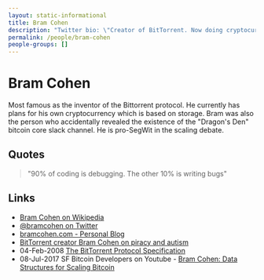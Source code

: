 ```yaml
---
layout: static-informational
title: Bram Cohen
description: "Twitter bio: \"Creator of BitTorrent. Now doing cryptocurrency stuff\""
permalink: /people/bram-cohen
people-groups: []
---
```


# Bram Cohen

Most famous as the inventor of the Bittorrent protocol. He currently has plans for his own cryptocurrency which is based on storage. Bram was also the person who accidentally revealed the existence of the "Dragon's Den" bitcoin core slack channel. He is pro-SegWit in the scaling debate.

## Quotes

> "90% of coding is debugging. The other 10% is writing bugs"

## Links

* [Bram Cohen on Wikipedia](https://en.wikipedia.org/wiki/Bram_Cohen)
* [@bramcohen on Twitter](https://twitter.com/bramcohen)
* [bramcohen.com - Personal Blog](http://bramcohen.com/)
* [BitTorrent creator Bram Cohen on piracy and autism](https://www.youtube.com/watch?v=JOa1ecTy3EA)
* 04-Feb-2008 [The BitTorrent Protocol Specification](http://www.bittorrent.org/beps/bep_0003.html)
* 08-Jul-2017 SF Bitcoin Developers on Youtube - [Bram Cohen: Data Structures for Scaling Bitcoin](https://www.youtube.com/watch?v=52FVkHlCh7Y)
